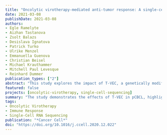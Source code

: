 ```yaml
---
title: "Oncolytic virotherapy-mediated anti-tumor response: A single-cell perspective"
date: 2021-03-08
publishDate: 2021-03-08
authors: 
- Egle Ramelyte
- Aizhan Tastanova
- Zsolt Balazs
- Desislava Ignatova
- Patrick Turko
- Ulrike Menzel
- Emmanuella Guenova
- Christian Beisel
- Michael Krauthammer
- Mitchell Paul Levesque
- Reinhard Dummer
publication_types: ["2"]
abstract: "This study explores the impact of T-VEC, a genetically modified herpes simplex virus, on pCBCL using single-cell RNA sequencing. Findings include rapid tumor cell eradication, immune microenvironment remodeling, and increased NK cells, monocytes, and cytotoxic T-cells."
featured: false
projects: [oncolytic-virotherapy, single-cell-sequencing]
summary: "The study demonstrates the effects of T-VEC in pCBCL, highlighting significant immune changes and tumor microenvironment remodeling."
tags:
- Oncolytic Virotherapy
- Immune Response
- Single-Cell RNA Sequencing
publication: "*Cancer Cell*"
doi: "https://doi.org/10.1016/j.ccell.2020.12.022"
---
```

